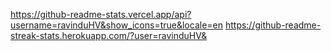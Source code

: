 https://github-readme-stats.vercel.app/api?username=ravinduHV&show_icons=true&locale=en
https://github-readme-streak-stats.herokuapp.com/?user=ravinduHV&
